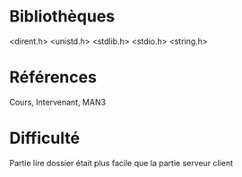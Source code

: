 # Bibliothèques
<dirent.h>
<unistd.h>
<stdlib.h>
<stdio.h>
<string.h>
# Références
Cours, Intervenant, MAN3
# Difficulté
Partie lire dossier était plus facile que la partie serveur client

